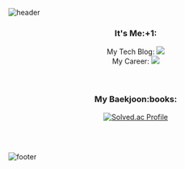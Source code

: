 ![header](https://capsule-render.vercel.app/api?type=waving&animation=twinkling&color=A9BCF5&height=200&section=header&text=Hi,%20I'm%20Horaeng&fontSize=50&fontColor=FFFFFF&fontAlign=73&fontAlignY=35)
            
<h3 align="center">It's Me:+1:</h3>
<div align="center">
My Tech Blog: <a href="https://developnote.tistory.com/"><img src="https://img.shields.io/badge/Tistory-FF6600?style=round-square&logo=Blogger&logoColor=white"/></a><br>
My Career: <a href="https://www.notion.so/I-m-Horaeng-845d9aed48094697b9c71e521e45eb36"><img src="https://img.shields.io/badge/Notion-FFFFFF?style=round-square&logo=Notion&logoColor=black"/></a>
</div>

<!-- <h3 align="center">Main Stack:wrench:</h3>

<div align="center">
<img src="https://img.shields.io/badge/Spring Boot-brightgreen?style=round-square&logo=Spring&logoColor=white"/>
<img src="https://img.shields.io/badge/Java-AAAAAA?style=round-square&logo=java&logoColor=FF0000"/>
<img src="https://img.shields.io/badge/JavaScript-F7DF1E?style=round-square&logo=JavaScript&logoColor=black"/>
<img src="https://img.shields.io/badge/Python-3776AB?style=round-square&logo=Python&logoColor=white"/>
<img src="https://img.shields.io/badge/MySQL-4479A1?style=round-square&logo=MySQL&logoColor=white"/>
<img src="https://img.shields.io/badge/Git-F05032?style=round-square&logo=Git&logoColor=white"/>
<img src="https://img.shields.io/badge/Windows-0078D6?style=round-square&logo=Windows&logoColor=white"/>
<img src="https://img.shields.io/badge/Ubuntu-E95420?style=round-square&logo=Ubuntu&logoColor=white"/>
<img src="https://img.shields.io/badge/macOS-FFFFFF?style=round-square&logo=Apple&logoColor=black"/>
</div> -->

<br>

<!-- <h3 align="center">Experience:books:</h3>

<div align="center">
<img src="https://img.shields.io/badge/Android-3DDC84?style=round-square&logo=Android&logoColor=black"/>
<img src="https://img.shields.io/badge/Swift-FA7343?style=round-square&logo=Swift&logoColor=white"/>
<img src="https://img.shields.io/badge/Firebase-FFCA28?style=round-square&logo=Firebase&logoColor=black"/>
<img src="https://img.shields.io/badge/TensorFlow-FF6F00?style=round-square&logo=TensorFlow&logoColor=white"/>
<img src="https://img.shields.io/badge/Keras-D00000?style=round-square&logo=Keras&logoColor=white"/>
<img src="https://img.shields.io/badge/Node.js-339933?style=round-square&logo=Node.js&logoColor=white"/>
<img src="https://img.shields.io/badge/Vue.js-4FC08D?style=round-square&logo=Vue.js&logoColor=white"/>
<img src="https://img.shields.io/badge/React-61DAFB?style=round-square&logo=React&logoColor=black"/>
<img src="https://img.shields.io/badge/CSS3-1572B6?style=round-square&logo=CSS3&logoColor=white"/>
<img src="https://img.shields.io/badge/Apache-D22128?style=round-square&logo=Apache&logoColor=black"/>
<img src="https://img.shields.io/badge/Apache Tomcat-F8DC75?style=round-square&logo=Apache-Tomcat&logoColor=black"/>
<img src="https://img.shields.io/badge/Slack-4A154B?style=round-square&logo=Slack&logoColor=white"/>
</div> -->

<br>

<div align="center" display="inline">

<h3 algin="center">My Baekjoon:books:</h3>
            
<!-- ![Anurag's GitHub stats](https://github-readme-stats.vercel.app/api?username=gibum1228&custom_title=호랭's&count_private=true&show_icons=true&theme=gradient&disable_animations=false&bg_color=2E64FE,5882FA,819FF7,A9BCF5&hide=stars,contribs&title_color=EEEEEE&text_color=DDDDDD&icon_color=DDDDDD&border_radius=15) -->

[![Solved.ac Profile](http://mazassumnida.wtf/api/v2/generate_badge?boj=gibum1228)](https://solved.ac/gibum1228/)
            
<!-- ![hyp3rflow's solved.ac stats](https://github-readme-solvedac.hyp3rflow.vercel.app/api/?handle=gibum1228) -->

</div>

<br><br>

![footer](https://capsule-render.vercel.app/api?type=waving&section=footer&color=A9BCF5)
